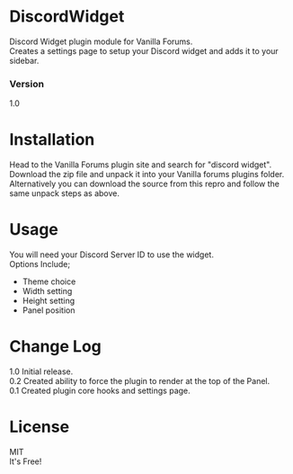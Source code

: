 # DiscordWidget
Discord Widget plugin module for Vanilla Forums.  
Creates a settings page to setup your Discord widget and adds it to your sidebar.

### Version
1.0

# Installation
Head to the Vanilla Forums plugin site and search for "discord widget". Download the zip file and unpack it into your Vanilla forums plugins folder.  
Alternatively you can download the source from this repro and follow the same unpack steps as above.

# Usage
You will need your Discord Server ID to use the widget.  
Options Include;  
* Theme choice
* Width setting
* Height setting
* Panel position

# Change Log
1.0 Initial release.  
0.2 Created ability to force the plugin to render at the top of the Panel.  
0.1 Created plugin core hooks and settings page.  

# License
MIT  
It's Free!
